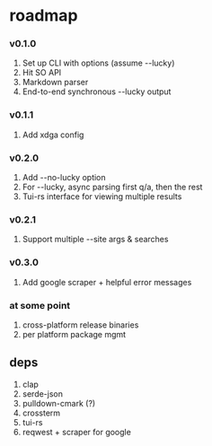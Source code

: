# roadmap

### v0.1.0
1. Set up CLI with options (assume --lucky)
2. Hit SO API
3. Markdown parser
4. End-to-end synchronous --lucky output

### v0.1.1
1. Add xdga config

### v0.2.0
1. Add --no-lucky option
2. For --lucky, async parsing first q/a, then the rest
3. Tui-rs interface for viewing multiple results

### v0.2.1
1. Support multiple --site args & searches

### v0.3.0
1. Add google scraper + helpful error messages

### at some point
1. cross-platform release binaries
2. per platform package mgmt

## deps
1. clap
2. serde-json
2. pulldown-cmark (?)
3. crossterm
4. tui-rs
5. reqwest + scraper for google
